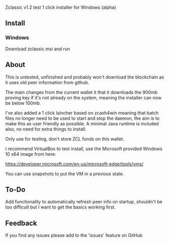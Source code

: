 Zclassic v1.2 test 1 click installer for Windows (alpha)


Install
-----------------

### Windows
Download zclassic.msi and run

About
--------------

This is untested, unfinished and probably won't download the blockchain as it uses old peer information from github. 

The main changes from the current wallet it that it downloads the 900mb proving key if it's not already on the system, meaning the installer can now be below 100mb.

I've also added a 1 click laincher based on zcash4win meaning that batch files no longer need to be used to start and stop the daemon, the aim is to make this as user friendly as possible. A minimal Java runtime is included also, no need for extra things to install.

Only use for testing, don't store ZCL funds on this wallet. 

I recommend VirtualBox to test install, use the Microsoft provided Windows 10 x64 image from here:

https://developer.microsoft.com/en-us/microsoft-edge/tools/vms/

You can use snapshots to put the VM in a previous state.

To-Do
--------------

Add functionality to automatically refresh peer info on startup, shouldn't be too difficult but I want to get the basics working first.

Feedback
--------------

If you find any issues please add to the 'issues' feature on GitHub
